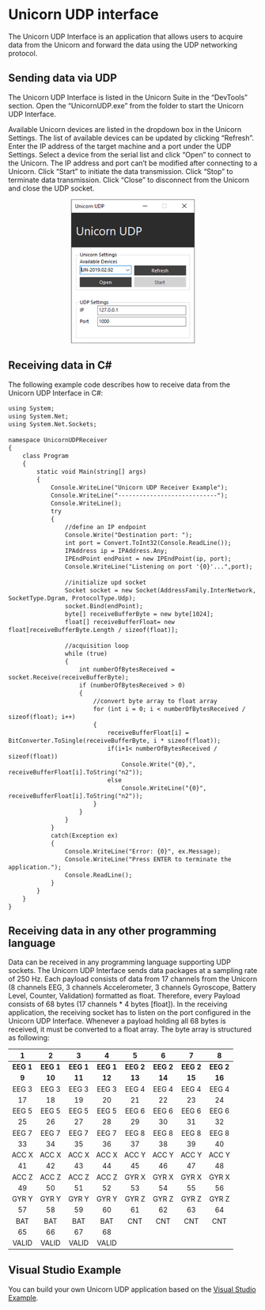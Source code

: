 # Unicorn UDP interface

The Unicorn UDP Interface is an application that allows users to acquire data from the Unicorn and forward the data using the UDP networking protocol.

## Sending data via UDP

The Unicorn UDP Interface is listed in the Unicorn Suite in the “DevTools” section. Open the “UnicornUDP.exe” from the folder to start the Unicorn UDP Interface.

Available Unicorn devices are listed in the dropdown box in the Unicorn Settings. The list of available devices can be updated by clicking “Refresh”. Enter the IP address of the target machine and a port under the UDP Settings. Select a device from the serial list and click “Open” to connect to the Unicorn. The IP address and port can’t be modified after connecting to a Unicorn. Click “Start” to initiate the data transmission. Click “Stop” to terminate data transmission. Click “Close” to disconnect from the Unicorn and close the UDP socket.

<p align="center">
<img src="./img/udp1.png" alt="drawing" width="250"/><br/>
</p>

## Receiving data in C#

The following example code describes how to receive data from the Unicorn UDP Interface in C#:

```
using System;
using System.Net;
using System.Net.Sockets;

namespace UnicornUDPReceiver
{
    class Program
    {
        static void Main(string[] args)
        {
            Console.WriteLine("Unicorn UDP Receiver Example");
            Console.WriteLine("----------------------------");
            Console.WriteLine();
            try
            {
                //define an IP endpoint
                Console.Write("Destination port: ");
                int port = Convert.ToInt32(Console.ReadLine());
                IPAddress ip = IPAddress.Any;
                IPEndPoint endPoint = new IPEndPoint(ip, port);
                Console.WriteLine("Listening on port '{0}'...",port);

                //initialize upd socket
                Socket socket = new Socket(AddressFamily.InterNetwork, SocketType.Dgram, ProtocolType.Udp);
                socket.Bind(endPoint);
                byte[] receiveBufferByte = new byte[1024];
                float[] receiveBufferFloat= new float[receiveBufferByte.Length / sizeof(float)];

                //acquisition loop
                while (true)
                {
                    int numberOfBytesReceived = socket.Receive(receiveBufferByte);
                    if (numberOfBytesReceived > 0)
                    {
                        //convert byte array to float array
                        for (int i = 0; i < numberOfBytesReceived / sizeof(float); i++)
                        {
                            receiveBufferFloat[i] = BitConverter.ToSingle(receiveBufferByte, i * sizeof(float));
                            if(i+1< numberOfBytesReceived / sizeof(float))
                                Console.Write("{0},", receiveBufferFloat[i].ToString("n2"));
                            else
                                Console.WriteLine("{0}", receiveBufferFloat[i].ToString("n2"));
                        }
                    }
                }
            }
            catch(Exception ex)
            {
                Console.WriteLine("Error: {0}", ex.Message);
                Console.WriteLine("Press ENTER to terminate the application.");
                Console.ReadLine();
            }
        }
    }
}
```

## Receiving data in any other programming language

Data can be received in any programming language supporting UDP sockets. The Unicorn UDP Interface sends data packages at a sampling rate of 250 Hz. Each payload consists of data from 17 channels from the Unicorn (8 channels EEG, 3 channels Accelerometer, 3 channels Gyroscope, Battery Level, Counter, Validation) formatted as float. Therefore, every Payload consists of 68 bytes (17 channels * 4 bytes [float]). In the receiving application, the receiving socket has to listen on the port configured in the Unicorn UDP Interface. Whenever a payload holding all 68 bytes is received, it must be converted to a float array. The byte array is structured as following:

<p align="center">

| 1 | 2 | 3 | 4 | 5 | 6 | 7 | 8 |
|:---:|:---:|:---:|:---:|:---:|:---:|:---:|:---:|
| **EEG 1** | **EEG 1** | **EEG 1** | **EEG 1** | **EEG 2** | **EEG 2** | **EEG 2** | **EEG 2** |
| **9** | **10** | **11** | **12** | **13** | **14** | **15** | **16** |
| EEG 3 | EEG 3 | EEG 3 | EEG 3 | EEG 4 | EEG 4 | EEG 4 | EEG 4 |
| 17 | 18 | 19 | 20 | 21 | 22 | 23 | 24 |
| EEG 5 | EEG 5 | EEG 5 | EEG 5 | EEG 6 | EEG 6 | EEG 6 | EEG 6 |
| 25 | 26 | 27 | 28 | 29 | 30 | 31 | 32 | 
| EEG 7 | EEG 7 | EEG 7 | EEG 7 | EEG 8 | EEG 8 | EEG 8 | EEG 8 | 
| 33 | 34 | 35 | 36 | 37 | 38 | 39 | 40 | 
| ACC X | ACC X | ACC X | ACC X | ACC Y | ACC Y| ACC Y | ACC Y | 
| 41 | 42 | 43 | 44 | 45 | 46 | 47 | 48 | 
| ACC Z | ACC Z | ACC Z | ACC Z | GYR X | GYR X  | GYR X  | GYR X  | 
| 49 | 50 | 51 | 52 | 53 | 54 | 55 | 56 |
| GYR Y | GYR Y | GYR Y | GYR Y | GYR Z | GYR Z | GYR Z | GYR Z |
| 57 | 58 | 59 | 60 | 61 | 62 | 63 | 64 |
| BAT | BAT | BAT | BAT | CNT | CNT | CNT | CNT |
| 65 | 66 | 67 | 68 |
| VALID | VALID | VALID | VALID |

</p>

## Visual Studio Example

You can build your own Unicorn UDP application based on the [Visual Studio Example](./UnicornUDP/README.md).